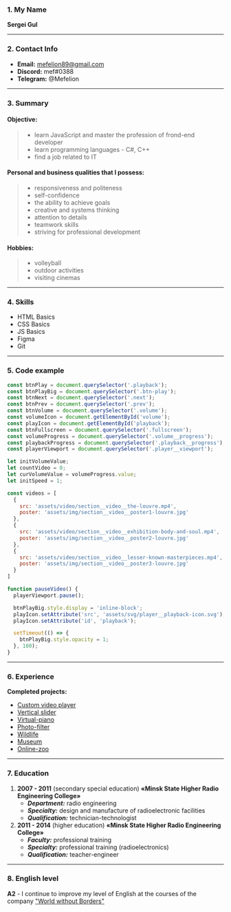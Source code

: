 ### 1. My Name
               
**Sergei Gul**

***

### 2. Contact Info

- **Email:** mefelion89@gmail.com  
- **Discord:** mef#0388
- **Telegram:** @Mefelion

***

### 3. Summary               

#### Objective:

> - learn JavaScript and master the profession of frond-end developer  
> - learn programming languages - С#, C++  
> - find a job related to IT

#### Personal and business qualities that I possess:

> - responsiveness and politeness  
> - self-confidence  
> - the ability to achieve goals    
> - creative and systems thinking  
> - attention to details  
> - teamwork skills  
> - striving for professional development 
 
#### Hobbies:

> - volleyball
> - outdoor activities    
> - visiting cinemas  

***

### 4. Skills

- HTML Basics
- CSS Basics
- JS Basics
- Figma
- Git

***

### 5. Code example

```javascript
const btnPlay = document.querySelector('.playback');
const btnPlayBig = document.querySelector('.btn-play');
const btnNext = document.querySelector('.next');
const btnPrev = document.querySelector('.prev');
const btnVolume = document.querySelector('.volume');
const volumeIcon = document.getElementById('volume');
const playIcon = document.getElementById('playback');
const btnFullscreen = document.querySelector('.fullscreen');
const volumeProgress = document.querySelector('.volume__progress');
const playbackProgress = document.querySelector('.playback__progress');
const playerViewport = document.querySelector('.player__viewport');

let initVolumeValue;
let countVideo = 0;
let curVolumeValue = volumeProgress.value;
let initSpeed = 1;

const videos = [
  {
    src: 'assets/video/section__video__the-louvre.mp4',
    poster: 'assets/img/section__video__poster1-louvre.jpg'
  },
  {
    src: 'assets/video/section__video__exhibition-body-and-soul.mp4',
    poster: 'assets/img/section__video__poster2-louvre.jpg'
  },
  {
    src: 'assets/video/section__video__lesser-known-masterpieces.mp4',
    poster: 'assets/img/section__video__poster3-louvre.jpg'
  }
]

function pauseVideo() {
  playerViewport.pause();

  btnPlayBig.style.display = 'inline-block';
  playIcon.setAttribute('src', 'assets/svg/player__playback-icon.svg');
  playIcon.setAttribute('id', 'playback');

  setTimeout(() => {
    btnPlayBig.style.opacity = 1;
  }, 100);
}
```

***

### 6. Experience

**Completed projects:**
- [Custom video player](https://rolling-scopes-school.github.io/ckachok-JSFEPRESCHOOL/custom-video-player/)
- [Vertical slider](https://rolling-scopes-school.github.io/ckachok-JSFEPRESCHOOL/vertical-slider/)
- [Virtual-piano](https://rolling-scopes-school.github.io/ckachok-JSFE2021Q1/virtual-piano/)
- [Photo-filter](https://rolling-scopes-school.github.io/ckachok-JSFE2021Q1/photo-filter/)
- [Wildlife](https://rolling-scopes-school.github.io/ckachok-JSFE2021Q1/wildlife/)
- [Museum](https://rolling-scopes-school.github.io/ckachok-JSFEPRESCHOOL/museum/)
- [Online-zoo](https://rolling-scopes-school.github.io/ckachok-JSFE2021Q1/online-zoo/pages/landing/landing.html)

***

### 7. Education

1. **2007 - 2011** (secondary special education) **«Minsk State Higher Radio Engineering College»**  
   - ***Department:*** radio engineering
   - ***Specialty:*** design and manufacture of radioelectronic facilities
   - ***Qualification:*** technician-technologist
1. **2011 - 2014** (higher education) **«Minsk State Higher Radio Engineering College»**
   - ***Faculty:*** professional training
   - ***Specialty:*** professional training (radioelectronics)
   - ***Qualification:*** teacher-engineer

***

### 8. English level

**A2** - I continue to improve my level of English at the courses of the company ["World without Borders"](https://mbg.by/)